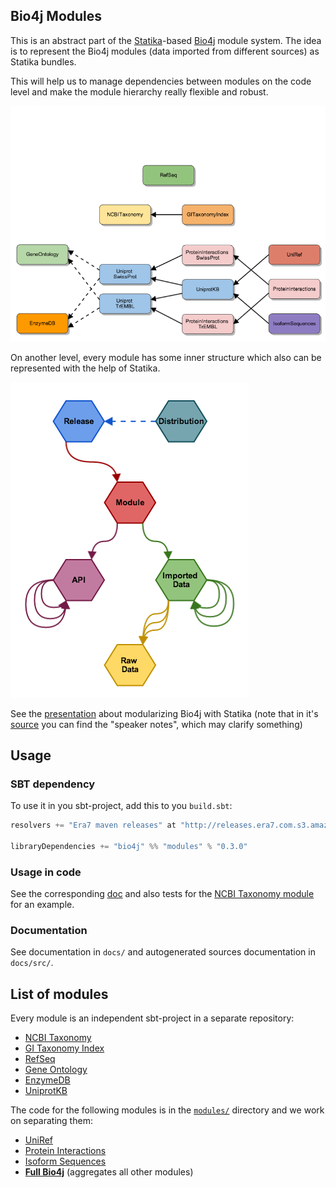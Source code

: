 ## Bio4j Modules

This is an abstract part of the [Statika](https://github.com/ohnosequences/statika)-based [Bio4j](https://github.com/bio4j/bio4j) module system. The idea is to represent the Bio4j modules (data imported from different sources) as Statika bundles. 

This will help us to manage dependencies between modules on the code level and make the module hierarchy really flexible and robust. 

![](docs/resources/images/Bio4jModules.png)

On another level, every module has some inner structure which also can be represented with the help of Statika. 

![](docs/resources/images/Bio4jStatikaBundles.png)

See the [presentation](https://speakerdeck.com/ohnoseq/bio4j-plus-statika-managing-module-dependencies-on-the-type-level) about modularizing Bio4j with Statika (note that in it's [source](https://raw.github.com/bio4j/FOSDEM-2014/master/bio4j-plus-statika/bio4j-statika-slides.revealjs.md) you can find the "speaker notes", which may clarify something)


## Usage

### SBT dependency

To use it in you sbt-project, add this to you `build.sbt`:

```scala
resolvers += "Era7 maven releases" at "http://releases.era7.com.s3.amazonaws.com"

libraryDependencies += "bio4j" %% "modules" % "0.3.0"
```

### Usage in code

See the corresponding [doc](docs/usage.md) and also tests for the [NCBI Taxonomy module](https://github.com/bio4j/ncbi-taxonomy-module) for an example.


### Documentation

See documentation in `docs/` and autogenerated sources documentation in `docs/src/`.


## List of modules

Every module is an independent sbt-project in a separate repository:

- [NCBI Taxonomy](https://github.com/bio4j/ncbi-taxonomy-module)
- [GI Taxonomy Index](https://github.com/bio4j/gi-taxonomy-index-module)
- [RefSeq](https://github.com/bio4j/refseq-module) 
- [Gene Ontology](https://github.com/bio4j/gene-ontology-module) 
- [EnzymeDB](https://github.com/bio4j/enzymedb-module) 
- [UniprotKB](https://github.com/bio4j/uniprotkb-module) 

The code for the following modules is in the [`modules/`](modules/) directory and we work on separating them:

- [UniRef](https://github.com/bio4j/uniref-module) 
- [Protein Interactions](https://github.com/bio4j/protein-interactions-module) 
- [Isoform Sequences](https://github.com/bio4j/isoform-sequences-module) 
- [**Full Bio4j**](https://github.com/bio4j/full-bio4j-module) (aggregates all other modules)
